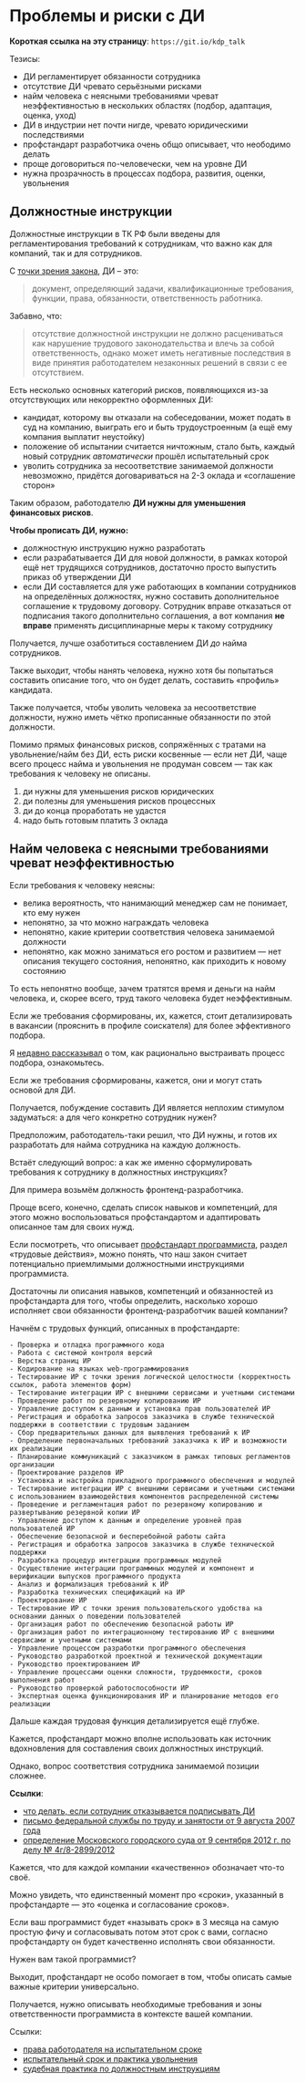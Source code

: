 # Проблемы и риски с ДИ

**Короткая ссылка на эту страницу**: `https://git.io/kdp_talk`

Тезисы:
- ДИ регламентирует обязанности сотрудника
- отсутствие ДИ чревато серьёзными рисками
- найм человека с неясными требованиями чреват неэффективностью в нескольких областях (подбор, адаптация, оценка, уход)
- ДИ в индустрии нет почти нигде, чревато юридическими последствиями
- профстандарт разработчика очень общо описывает, что неободимо делать
- проще договориться по-человечески, чем на уровне ДИ
- нужна прозрачность в процессах подбора, развития, оценки, увольнения

## Должностные инструкции

Должностные инструкции в ТК РФ были введены для регламентирования требований к сотрудникам, что важно как для компаний, так и для сотрудников.

C [точки зрения закона](https://www.garant.ru/products/ipo/prime/doc/91749/), ДИ – это:
> документ, определяющий задачи, квалификационные требования, функции, права, обязанности, ответственность работника.

Забавно, что:

> отсутствие должностной инструкции не должно расцениваться как нарушение трудового законодательства и влечь за собой ответственность, однако может иметь негативные последствия в виде принятия работодателем незаконных решений в связи с ее отсутствием.

Есть несколько основных категорий рисков, появляющихся из-за отсутствующих или некорректно оформленных ДИ:
- кандидат, которому вы отказали на собеседовании, может подать в суд на компанию, выиграть его и быть трудоустроенным (а ещё ему компания выплатит неустойку)
- положение об испытании считается ничтожным, стало быть, каждый новый сотрудник _автоматически_ прошёл испытательный срок
- уволить сотрудника за несоответствие занимаемой должности невозможно, придётся договариваться на 2-3 оклада и «соглашение сторон»

Таким образом, работодателю **ДИ нужны для уменьшения финансовых рисков**.

**Чтобы прописать ДИ, нужно:**
- должностную инструкцию нужно разработать
- если разрабатывается ДИ для новой должности, в рамках которой ещё нет трудящихся сотрудников, достаточно просто выпустить приказ об утверждении ДИ
- если ДИ составляется для уже работающих в компании сотрудников на определённых должностях, нужно составить дополнительное соглашение к трудовому договору. Сотрудник вправе отказаться от подписания такого дополнительно соглашения, а вот компания **не вправе** применять дисциплинарные меры к такому сотруднику

Получается, лучше озаботиться составлением ДИ _до_ найма сотрудников.

Также выходит, чтобы нанять человека, нужно хотя бы попытаться составить описание того, что он будет делать, составить «профиль» кандидата.

Также получается, чтобы уволить человека за несоответствие должности, нужно иметь чётко прописанные обязанности по этой должности.

Помимо прямых финансовых рисков, сопряжённых с тратами на увольнение/найм без ДИ, есть риски косвенные — если нет ДИ, чаще всего процесс найма и увольнения не продуман совсем — так как требования к человеку не описаны.

1. ди нужны для уменьшения рисков юридических
2. ди полезны для уменьшения рисков процессных
3. ди до конца проработать не удастся
4. надо быть готовым платить 3 оклада

## Найм человека с неясными требованиями чреват неэффективностью

Если требования к человеку неясны:
- велика вероятность, что нанимающий менеджер сам не понимает, кто ему нужен
- непонятно, за что можно награждать человека
- непонятно, какие критерии соответствия человека занимаемой должности
- непонятно, как можно заниматься его ростом и развитием — нет описания текущего состояния, непонятно, как приходить к новому состоянию

То есть непонятно вообще, зачем тратятся время и деньги на найм человека, и, скорее всего, труд такого человека будет неэффективным.

Если же требования сформированы, их, кажется, стоит детализировать в вакансии (прояснить в профиле соискателя) для более эффективного подбора.

Я [недавно рассказывал](https://git.io/hiring_model_talk) о том, как рационально выстраивать процесс подбора, ознакомьтесь.

Если же требования сформированы, кажется, они и могут стать основой для ДИ.

Получается, побуждение составить ДИ является неплохим стимулом задуматься: а для чего конкретно сотрудник нужен?

Предположим, работодатель-таки решил, что ДИ нужны, и готов их разработать для найма сотрудника на каждую должность.

Встаёт следующий вопрос: а как же именно сформулировать требования к сотруднику в должностных инструкциях?

Для примера возьмём должность фронтенд-разработчика.

Проще всего, конечно, сделать список навыков и компетенций, для этого можно воспользоваться профстандартом и адаптировать описанное там для своих нужд.

Если посмотреть, что описывает [профстандарт программиста](http://fgosvo.ru/uploadfiles/profstandart/06.001.pdf), раздел «трудовые действия», можно понять, что наш закон считает потенциально приемлимыми должностными инструкциями программиста.

Достаточны ли описания навыков, компетенций и обязанностей из профстандарта для того, чтобы определить, насколько хорошо исполняет свои обязанности фронтенд-разработчик вашей компании?

Начнём с трудовых функций, описанных в профстандарте:

```
- Проверка и отладка программного кода
- Работа с системой контроля версий
- Верстка страниц ИР
- Кодирование на языках web-программирования
- Тестирование ИР с точки зрения логической целостности (корректность ссылок, работа элементов форм)
- Тестирование интеграции ИР с внешними сервисами и учетными системами
- Проведение работ по резервному копированию ИР
- Управление доступом к данным и установка прав пользователей ИР
- Регистрация и обработка запросов заказчика в службе технической поддержки в соответствии с трудовым заданием
- Сбор предварительных данных для выявления требований к ИР
- Определение первоначальных требований заказчика к ИР и возможности их реализации
- Планирование коммуникаций с заказчиком в рамках типовых регламентов организации
- Проектирование разделов ИР
- Установка и настройка прикладного программного обеспечения и модулей
- Тестирование интеграции ИР с внешними сервисами и учетными системами с использованием взаимодействия компонентов распределенной системы
- Проведение и регламентация работ по резервному копированию и развертыванию резервной копии ИР
- Управление доступом к данным и определение уровней прав пользователей ИР
- Обеспечение безопасной и бесперебойной работы сайта
- Регистрация и обработка запросов заказчика в службе технической поддержки
- Разработка процедур интеграции программных модулей
- Осуществление интеграции программных модулей и компонент и верификации выпусков программного продукта
- Анализ и формализация требований к ИР
- Разработка технических спецификаций на ИР
- Проектирование ИР
- Тестирование ИР с точки зрения пользовательского удобства на основании данных о поведении пользователей
- Организация работ по обеспечению безопасной работы ИР
- Организация работ по интеграционному тестированию ИР с внешними сервисами и учетными системами
- Управление процессом разработки программного обеспечения
- Руководство разработкой проектной и технической документации
- Руководство проектированием ИР
- Управление процессами оценки сложности, трудоемкости, сроков выполнения работ
- Руководство проверкой работоспособности ИР
- Экспертная оценка функционирования ИР и планирование методов его реализации
```

Дальше каждая трудовая функция детализируется ещё глубже.

Кажется, профстандарт можно вполне использовать как источник вдохновления для составления своих должностных инструкций.

Однако, вопрос соответствия сотрудника занимаемой позиции сложнее.

**Ссылки**:
- [что делать, если сотрудник отказывается подписывать ДИ](https://rusjurist.ru/kadry/dolzhnostnye_instrukcii/chto_delat_esli_rabotnik_otkazyvaetsya_podpisyvat_dolzhnostnuyu_instrukciyu/)
- [письмо федеральной службы по труду и занятости от 9 августа 2007 года](https://www.garant.ru/products/ipo/prime/doc/91749/)
- [определение Московского городского суда от 9 сентября 2012 г. по делу № 4г/8-2899/2012](http://www.garant.ru/products/ipo/prime/doc/57779625/)

Кажется, что для каждой компании «качественно» обозначает что-то своё.

Можно увидеть, что единственный момент про «сроки», указанный в профстандарте — это «оценка и согласование сроков».

Если ваш программист будет «называть срок» в 3 месяца на самую простую фичу и согласовывать потом этот срок с вами, согласно профстандарту он будет качественно исполнять свои обязанности.

Нужен вам такой программист?

Выходит, профстандарт не особо помогает в том, чтобы описать самые важные критерии универсально.

Получается, нужно описывать необходимые требования и зоны ответственности программиста в контексте вашей компании.

Ссылки:
- [права работодателя на испытательном сроке](https://kontur.ru/articles/5344)
- [испытательный срок и практика увольнения](https://journal.tinkoff.ru/ask/probation/)
- [судебная практика по должностным инструкциям](https://www.top-personal.ru/lawissue.html?2597)
